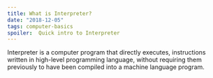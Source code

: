 ```yaml
---
title: What is Interpreter?
date: "2018-12-05"
tags: computer-basics
spoiler:  Quick intro to Interpreter
---
```


Interpreter is a computer program that directly executes, instructions written in high-level programming language, without requiring them previously to have been compiled into a machine language program.